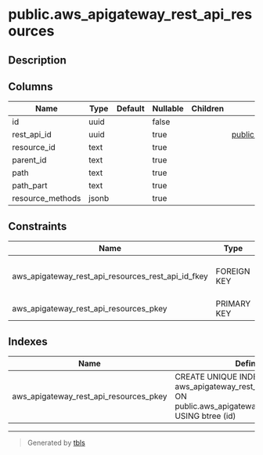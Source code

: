# public.aws_apigateway_rest_api_resources

## Description

## Columns

| Name | Type | Default | Nullable | Children | Parents | Comment |
| ---- | ---- | ------- | -------- | -------- | ------- | ------- |
| id | uuid |  | false |  |  |  |
| rest_api_id | uuid |  | true |  | [public.aws_apigateway_rest_apis](public.aws_apigateway_rest_apis.md) |  |
| resource_id | text |  | true |  |  |  |
| parent_id | text |  | true |  |  |  |
| path | text |  | true |  |  |  |
| path_part | text |  | true |  |  |  |
| resource_methods | jsonb |  | true |  |  |  |

## Constraints

| Name | Type | Definition |
| ---- | ---- | ---------- |
| aws_apigateway_rest_api_resources_rest_api_id_fkey | FOREIGN KEY | FOREIGN KEY (rest_api_id) REFERENCES aws_apigateway_rest_apis(id) ON DELETE CASCADE |
| aws_apigateway_rest_api_resources_pkey | PRIMARY KEY | PRIMARY KEY (id) |

## Indexes

| Name | Definition |
| ---- | ---------- |
| aws_apigateway_rest_api_resources_pkey | CREATE UNIQUE INDEX aws_apigateway_rest_api_resources_pkey ON public.aws_apigateway_rest_api_resources USING btree (id) |

---

> Generated by [tbls](https://github.com/k1LoW/tbls)
